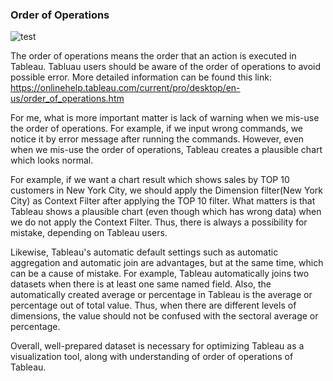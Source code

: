 ### Order of Operations

![test](https://user-images.githubusercontent.com/37023565/49418074-8d019100-f74e-11e8-87e8-8874823e7772.jpg)

The order of operations means the order that an action is executed in Tableau. Tabluau users should be aware of the order of operations to avoid possible error. 
More detailed information can be found this link: https://onlinehelp.tableau.com/current/pro/desktop/en-us/order_of_operations.htm

For me, what is more important matter is lack of warning when we mis-use the order of operations. For example, if we input wrong commands, we notice it by error message after running the commands. However, even when we mis-use the order of operations, Tableau creates a plausible chart which looks normal. 

For example, if we want a chart result which shows sales by TOP 10 customers in New York City, we should apply the Dimension filter(New York City) as Context Filter after applying the TOP 10 filter. What matters is that Tableau shows a plausible chart (even though which has wrong data) when we do not apply the Context Filter. Thus, there is always a possibility for mistake, depending on Tableau users.

Likewise, Tableau's automatic default settings such as automatic aggregation and automatic join are advantages, but at the same time, which can be a cause of mistake. For example, Tableau automatically joins two datasets when there is at least one same named field. Also, the automatically created average or percentage in Tableau is the average or percentage out of total value. Thus, when there are different levels of dimensions, the value should not be confused with the sectoral average or percentage.  

Overall, well-prepared dataset is necessary for optimizing Tableau as a visualization tool, along with understanding of order of operations of Tableau.
